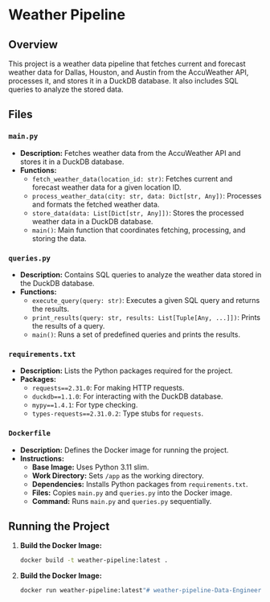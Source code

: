 # Weather Pipeline

## Overview

This project is a weather data pipeline that fetches current and forecast weather data for Dallas, Houston, and Austin from the AccuWeather API, processes it, and stores it in a DuckDB database. It also includes SQL queries to analyze the stored data.

## Files

### `main.py`

- **Description:** Fetches weather data from the AccuWeather API and stores it in a DuckDB database.
- **Functions:**
  - `fetch_weather_data(location_id: str)`: Fetches current and forecast weather data for a given location ID.
  - `process_weather_data(city: str, data: Dict[str, Any])`: Processes and formats the fetched weather data.
  - `store_data(data: List[Dict[str, Any]])`: Stores the processed weather data in a DuckDB database.
  - `main()`: Main function that coordinates fetching, processing, and storing the data.

### `queries.py`

- **Description:** Contains SQL queries to analyze the weather data stored in the DuckDB database.
- **Functions:**
  - `execute_query(query: str)`: Executes a given SQL query and returns the results.
  - `print_results(query: str, results: List[Tuple[Any, ...]])`: Prints the results of a query.
  - `main()`: Runs a set of predefined queries and prints the results.

### `requirements.txt`

- **Description:** Lists the Python packages required for the project.
- **Packages:**
  - `requests==2.31.0`: For making HTTP requests.
  - `duckdb==1.1.0`: For interacting with the DuckDB database.
  - `mypy==1.4.1`: For type checking.
  - `types-requests==2.31.0.2`: Type stubs for `requests`.

### `Dockerfile`

- **Description:** Defines the Docker image for running the project.
- **Instructions:**
  - **Base Image:** Uses Python 3.11 slim.
  - **Work Directory:** Sets `/app` as the working directory.
  - **Dependencies:** Installs Python packages from `requirements.txt`.
  - **Files:** Copies `main.py` and `queries.py` into the Docker image.
  - **Command:** Runs `main.py` and `queries.py` sequentially.

## Running the Project

1. **Build the Docker Image:**
   ```bash
   docker build -t weather-pipeline:latest .
1. **Build the Docker Image:**
   ```bash
   docker run weather-pipeline:latest"# weather-pipeline-Data-Engineering-Case-Study" 
